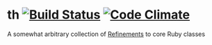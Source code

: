 th [![Build Status](https://travis-ci.org/hiremaga/th.png)](https://travis-ci.org/hiremaga/th) [![Code Climate](https://codeclimate.com/github/hiremaga/th.png)](https://codeclimate.com/github/hiremaga/th)
==


A somewhat arbitrary collection of [Refinements](http://www.ruby-lang.org/en/news/2013/02/24/ruby-2-0-0-p0-is-released/) to core Ruby classes
